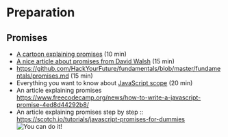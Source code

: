 # Preparation

## Promises
- [A cartoon explaining promises](https://fullstackjournal.wordpress.com/2018/07/06/the-promise-js-explained-i-burger-party/) (10 min)
- [A nice article about promises from David Walsh](https://davidwalsh.name/promises) (15 min)
- https://github.com/HackYourFuture/fundamentals/blob/master/fundamentals/promises.md (15 min)
- Everything you want to know about [JavaScript scope](https://toddmotto.com/everything-you-wanted-to-know-about-javascript-scope/) (20 min)
- An article explaining promises https://www.freecodecamp.org/news/how-to-write-a-javascript-promise-4ed8d44292b8/
- An article explaining promises step by step  :: https://scotch.io/tutorials/javascript-promises-for-dummies
![You can do it!](https://media.giphy.com/media/yoJC2K6rCzwNY2EngA/giphy.gif)
